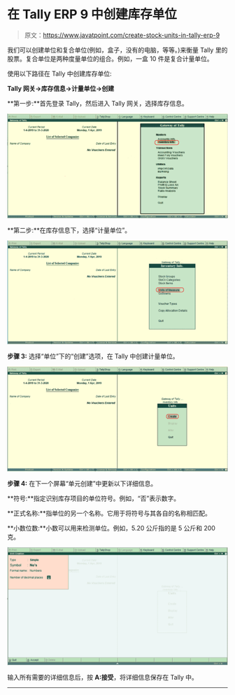 # 在 Tally ERP 9 中创建库存单位

> 原文：<https://www.javatpoint.com/create-stock-units-in-tally-erp-9>

我们可以创建单位和复合单位(例如，盒子，没有的电脑，等等。)来衡量 Tally 里的股票。复合单位是两种度量单位的组合。例如，一盒 10 件是复合计量单位。

使用以下路径在 Tally 中创建库存单位:

**Tally 网关→库存信息→计量单位→创建**

**第一步:**首先登录 Tally，然后进入 Tally 网关，选择库存信息。

![Create Stock Units in Tally ERP 9](img/2b2f5adb31dff691a3cf57b976fbb7d8.png)

**第二步:**在库存信息下，选择“计量单位”。

![Create Stock Units in Tally ERP 9](img/6815bf7a0bd59f3cf080e33e7e200c09.png)

**步骤 3:** 选择“单位”下的“创建”选项，在 Tally 中创建计量单位。

![Create Stock Units in Tally ERP 9](img/3a800dca0e88711ca6f06917427defaa.png)

**步骤 4:** 在下一个屏幕“单元创建”中更新以下详细信息。

**符号:**指定识别库存项目的单位符号。例如，“否”表示数字。

**正式名称:**指单位的另一个名称。它用于将符号与其各自的名称相匹配。

**小数位数:**小数可以用来检测单位。例如，5.20 公斤指的是 5 公斤和 200 克。

![Create Stock Units in Tally ERP 9](img/647292575476b1cd1452aacb17af273a.png)

输入所有需要的详细信息后，按 **A:接受**，将详细信息保存在 Tally 中。

* * *